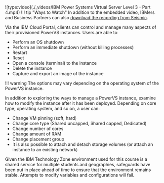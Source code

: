 ![type:video](./_videos/IBM Power Systems Virtual Server Level 3 - Part 4.mp4)
!!! tip "Ways to Watch"
    In addition to the embedded video, IBMers and Business Partners can also <a href="https://ibm.seismic.com/Link/Content/DCqPC8JCP8gmFGmHFj6F96XBR8hP" target="_blank">download the recording from Seismic</a>.

Via the IBM Cloud Portal, clients can control and manage many aspects of their provisioned PowerVS instances. Users are able to:

- Perform an OS shutdown
- Perform an immediate shutdown (without killing processes)
- Restart
- Reset
- Open a console (terminal) to the instance
- Delete the instance
- Capture and export an image of the instance

!!! warning
    The options may vary depending on the operating system of the PowerVS instance.

In addition to exploring the ways to manage a PowerVS instance, examine how to modify the instance after it has been deployed. Depending on core type, operating system, and so on, a user can:

- Change VM pinning (soft, hard)
- Change core type (Shared uncapped, Shared capped, Dedicated)
- Change number of cores
- Change amount of RAM
- Change placement group
- It is also possible to attach and detach storage volumes (or attach an instance to an existing network)

Given the IBM Technology Zone environment used for this course is a shared service for multiple students and geographies, safeguards have been put in place ahead of time to ensure that the environment remains stable. Attempts to modify variables and configurations will fail.
